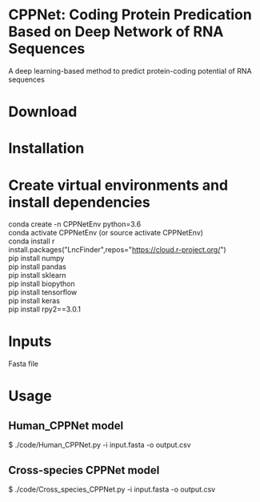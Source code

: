 # CPPNet: Coding Protein Predication Based on Deep Network of RNA Sequences  
A deep learning-based method to predict protein-coding potential of RNA sequences  
# Download  

# Installation
# Create virtual environments and install dependencies
conda create -n CPPNetEnv python=3.6  
conda activate CPPNetEnv (or source activate CPPNetEnv)  
conda install r  
install.packages("LncFinder",repos="https://cloud.r-project.org/")   
pip install numpy  
pip install pandas  
pip install sklearn  
pip install biopython  
pip install tensorflow  
pip install keras  
pip install rpy2==3.0.1  
# Inputs
Fasta file
# Usage
## Human_CPPNet model
$ ./code/Human_CPPNet.py -i input.fasta -o output.csv
## Cross-species CPPNet model
$ ./code/Cross_species_CPPNet.py -i input.fasta -o output.csv

